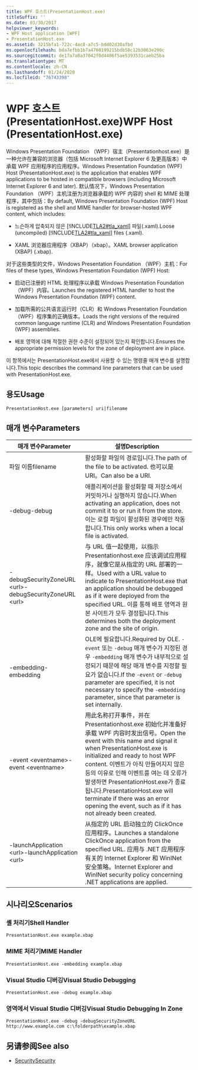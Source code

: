 ```yaml
---
title: WPF 호스트(PresentationHost.exe)
titleSuffix: ''
ms.date: 03/30/2017
helpviewer_keywords:
- WPF Host application [WPF]
- PresentationHost.exe
ms.assetid: 3215bfa1-722c-4ac8-a7c5-bdd02d30afbd
ms.openlocfilehash: bda7efbb1b7a4760199215bdb58c12b3063e290c
ms.sourcegitcommit: de17a7a0a37042f0d4406f5ae5393531caeb25ba
ms.translationtype: MT
ms.contentlocale: zh-CN
ms.lasthandoff: 01/24/2020
ms.locfileid: "76743398"
---
```

# <a name="wpf-host-presentationhostexe"></a><span data-ttu-id="9d9d6-102">WPF 호스트(PresentationHost.exe)</span><span class="sxs-lookup"><span data-stu-id="9d9d6-102">WPF Host (PresentationHost.exe)</span></span>
<span data-ttu-id="9d9d6-103">Windows Presentation Foundation （WPF）宿主（Presentationhost.exe）是一种允许在兼容的浏览器（包括 Microsoft Internet Explorer 6 及更高版本）中承载 WPF 应用程序的应用程序。</span><span class="sxs-lookup"><span data-stu-id="9d9d6-103">Windows Presentation Foundation (WPF) Host (PresentationHost.exe) is the application that enables WPF applications to be hosted in compatible browsers (including Microsoft Internet Explorer 6 and later).</span></span> <span data-ttu-id="9d9d6-104">默认情况下，Windows Presentation Foundation （WPF）主机注册为浏览器承载的 WPF 内容的 shell 和 MIME 处理程序，其中包括：</span><span class="sxs-lookup"><span data-stu-id="9d9d6-104">By default, Windows Presentation Foundation (WPF) Host is registered as the shell and MIME handler for browser-hosted WPF content, which includes:</span></span>  
  
- <span data-ttu-id="9d9d6-105">느슨하게 압축되지 않은 [!INCLUDE[TLA2#tla_xaml](../../../../includes/tla2sharptla-xaml-md.md)] 파일(.xaml).</span><span class="sxs-lookup"><span data-stu-id="9d9d6-105">Loose (uncompiled) [!INCLUDE[TLA2#tla_xaml](../../../../includes/tla2sharptla-xaml-md.md)] files (.xaml).</span></span>  
  
- <span data-ttu-id="9d9d6-106">XAML 浏览器应用程序（XBAP）（xbap）。</span><span class="sxs-lookup"><span data-stu-id="9d9d6-106">XAML browser application (XBAP) (.xbap).</span></span>  
  
 <span data-ttu-id="9d9d6-107">对于这些类型的文件，Windows Presentation Foundation （WPF）主机：</span><span class="sxs-lookup"><span data-stu-id="9d9d6-107">For files of these types, Windows Presentation Foundation (WPF) Host:</span></span>  
  
- <span data-ttu-id="9d9d6-108">启动已注册的 HTML 处理程序以承载 Windows Presentation Foundation （WPF）内容。</span><span class="sxs-lookup"><span data-stu-id="9d9d6-108">Launches the registered HTML handler to host the Windows Presentation Foundation (WPF) content.</span></span>  
  
- <span data-ttu-id="9d9d6-109">加载所需的公共语言运行时（CLR）和 Windows Presentation Foundation （WPF）程序集的正确版本。</span><span class="sxs-lookup"><span data-stu-id="9d9d6-109">Loads the right versions of the required common language runtime (CLR) and Windows Presentation Foundation (WPF) assemblies.</span></span>  
  
- <span data-ttu-id="9d9d6-110">배포 영역에 대해 적절한 권한 수준이 설정되어 있는지 확인합니다.</span><span class="sxs-lookup"><span data-stu-id="9d9d6-110">Ensures the appropriate permission levels for the zone of deployment are in place.</span></span>  
  
 <span data-ttu-id="9d9d6-111">이 항목에서는 PresentationHost.exe에서 사용할 수 있는 명령줄 매개 변수를 설명합니다.</span><span class="sxs-lookup"><span data-stu-id="9d9d6-111">This topic describes the command line parameters that can be used with PresentationHost.exe.</span></span>  
  
## <a name="usage"></a><span data-ttu-id="9d9d6-112">용도</span><span class="sxs-lookup"><span data-stu-id="9d9d6-112">Usage</span></span>  
 `PresentationHost.exe [parameters] uri|filename`  
  
## <a name="parameters"></a><span data-ttu-id="9d9d6-113">매개 변수</span><span class="sxs-lookup"><span data-stu-id="9d9d6-113">Parameters</span></span>  
  
|<span data-ttu-id="9d9d6-114">매개 변수</span><span class="sxs-lookup"><span data-stu-id="9d9d6-114">Parameter</span></span>|<span data-ttu-id="9d9d6-115">설명</span><span class="sxs-lookup"><span data-stu-id="9d9d6-115">Description</span></span>|  
|---------------|-----------------|  
|<span data-ttu-id="9d9d6-116">파일 이름</span><span class="sxs-lookup"><span data-stu-id="9d9d6-116">filename</span></span>|<span data-ttu-id="9d9d6-117">활성화할 파일의 경로입니다.</span><span class="sxs-lookup"><span data-stu-id="9d9d6-117">The path of the file to be activated.</span></span> <span data-ttu-id="9d9d6-118">也可以是 URI。</span><span class="sxs-lookup"><span data-stu-id="9d9d6-118">Can also be a URI.</span></span>|  
|<span data-ttu-id="9d9d6-119">-debug</span><span class="sxs-lookup"><span data-stu-id="9d9d6-119">-debug</span></span>|<span data-ttu-id="9d9d6-120">애플리케이션을 활성화할 때 저장소에서 커밋하거나 실행하지 않습니다.</span><span class="sxs-lookup"><span data-stu-id="9d9d6-120">When activating an application, does not commit it to or run it from the store.</span></span> <span data-ttu-id="9d9d6-121">이는 로컬 파일이 활성화된 경우에만 작동합니다.</span><span class="sxs-lookup"><span data-stu-id="9d9d6-121">This only works when a local file is activated.</span></span>|  
|<span data-ttu-id="9d9d6-122">-debugSecurityZoneURL \<url></span><span class="sxs-lookup"><span data-stu-id="9d9d6-122">-debugSecurityZoneURL \<url></span></span>|<span data-ttu-id="9d9d6-123">与 URL 值一起使用，以指示 Presentationhost.exe 应该调试应用程序，就像它是从指定的 URL 部署的一样。</span><span class="sxs-lookup"><span data-stu-id="9d9d6-123">Used with a URL value to indicate to PresentationHost.exe that an application should be debugged as if it were deployed from the specified URL.</span></span> <span data-ttu-id="9d9d6-124">이를 통해 배포 영역과 원본 사이트가 모두 결정됩니다.</span><span class="sxs-lookup"><span data-stu-id="9d9d6-124">This determines both the deployment zone and the site of origin.</span></span>|  
|<span data-ttu-id="9d9d6-125">-embedding</span><span class="sxs-lookup"><span data-stu-id="9d9d6-125">-embedding</span></span>|<span data-ttu-id="9d9d6-126">OLE에 필요합니다.</span><span class="sxs-lookup"><span data-stu-id="9d9d6-126">Required by OLE.</span></span> <span data-ttu-id="9d9d6-127">`-event` 또는 `-debug` 매개 변수가 지정된 경우 `-embedding` 매개 변수가 내부적으로 설정되기 때문에 해당 매개 변수를 지정할 필요가 없습니다.</span><span class="sxs-lookup"><span data-stu-id="9d9d6-127">If the `-event` or `-debug` parameter are specified, it is not necessary to specify the `-embedding` parameter, since that parameter is set internally.</span></span>|  
|<span data-ttu-id="9d9d6-128">-event \<eventname></span><span class="sxs-lookup"><span data-stu-id="9d9d6-128">-event \<eventname></span></span>|<span data-ttu-id="9d9d6-129">用此名称打开事件，并在 Presentationhost.exe 初始化并准备好承载 WPF 内容时发出信号。</span><span class="sxs-lookup"><span data-stu-id="9d9d6-129">Open the event with this name and signal it when PresentationHost.exe is initialized and ready to host WPF content.</span></span> <span data-ttu-id="9d9d6-130">이벤트가 아직 만들어지지 않은 등의 이유로 인해 이벤트를 여는 데 오류가 발생하면 PresentationHost.exe가 종료됩니다.</span><span class="sxs-lookup"><span data-stu-id="9d9d6-130">PresentationHost.exe will terminate if there was an error opening the event, such as if it has not already been created.</span></span>|  
|<span data-ttu-id="9d9d6-131">-launchApplication \<url></span><span class="sxs-lookup"><span data-stu-id="9d9d6-131">-launchApplication \<url></span></span>|<span data-ttu-id="9d9d6-132">从指定的 URL 启动独立的 ClickOnce 应用程序。</span><span class="sxs-lookup"><span data-stu-id="9d9d6-132">Launches a standalone ClickOnce application from the specified URL.</span></span> <span data-ttu-id="9d9d6-133">应用与 .NET 应用程序有关的 Internet Explorer 和 WinINet 安全策略。</span><span class="sxs-lookup"><span data-stu-id="9d9d6-133">Internet Explorer and WinINet security policy concerning .NET applications are applied.</span></span>|  
  
## <a name="scenarios"></a><span data-ttu-id="9d9d6-134">시나리오</span><span class="sxs-lookup"><span data-stu-id="9d9d6-134">Scenarios</span></span>  
  
### <a name="shell-handler"></a><span data-ttu-id="9d9d6-135">셸 처리기</span><span class="sxs-lookup"><span data-stu-id="9d9d6-135">Shell Handler</span></span>  
 `PresentationHost.exe example.xbap`  
  
### <a name="mime-handler"></a><span data-ttu-id="9d9d6-136">MIME 처리기</span><span class="sxs-lookup"><span data-stu-id="9d9d6-136">MIME Handler</span></span>  
 `PresentationHost.exe -embedding example.xbap`  
  
### <a name="visual-studio-debugging"></a><span data-ttu-id="9d9d6-137">Visual Studio 디버깅</span><span class="sxs-lookup"><span data-stu-id="9d9d6-137">Visual Studio Debugging</span></span>  
 `PresentationHost.exe -debug example.xbap`  
  
### <a name="visual-studio-debugging-in-zone"></a><span data-ttu-id="9d9d6-138">영역에서 Visual Studio 디버깅</span><span class="sxs-lookup"><span data-stu-id="9d9d6-138">Visual Studio Debugging In Zone</span></span>  
 `PresentationHost.exe -debug -debugSecurityZoneURL http://www.example.com c:\folderpath\example.xbap`  
  
## <a name="see-also"></a><span data-ttu-id="9d9d6-139">另请参阅</span><span class="sxs-lookup"><span data-stu-id="9d9d6-139">See also</span></span>

- [<span data-ttu-id="9d9d6-140">Security</span><span class="sxs-lookup"><span data-stu-id="9d9d6-140">Security</span></span>](../security-wpf.md)

